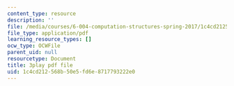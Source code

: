 ```yaml
---
content_type: resource
description: ''
file: /media/courses/6-004-computation-structures-spring-2017/1c4cd212568b50e5fd6e8717793222e0_p2j16ebu14U.pdf
file_type: application/pdf
learning_resource_types: []
ocw_type: OCWFile
parent_uid: null
resourcetype: Document
title: 3play pdf file
uid: 1c4cd212-568b-50e5-fd6e-8717793222e0
---
```

